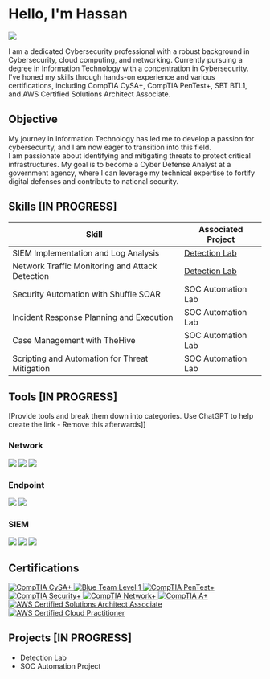 # Hello, I'm Hassan
<a href="https://www.linkedin.com/in/hassan-m-raja"><img src="https://img.shields.io/badge/-LinkedIn-0072b1?&style=for-the-badge&logo=linkedin&logoColor=white" /></a>

I am a dedicated Cybersecurity professional with a robust background in Cybersecurity, cloud computing, and networking. Currently pursuing a degree in Information Technology with a concentration in Cybersecurity. I've honed my skills through hands-on experience and various certifications, including CompTIA CySA+, CompTIA PenTest+, SBT BTL1, and AWS Certified Solutions Architect Associate.

## Objective

My journey in Information Technology has led me to develop a passion for cybersecurity, and I am now eager to transition into this field.  
I am passionate about identifying and mitigating threats to protect critical infrastructures. 
My goal is to become a Cyber Defense Analyst at a government agency, where I can leverage my technical expertise to fortify digital defenses and contribute to national security.

## Skills [IN PROGRESS]

| Skill                                         | Associated Project         |
|-----------------------------------------------|----------------------------|
| SIEM Implementation and Log Analysis          | <a href="https://google.com">Detection Lab</a>|
| Network Traffic Monitoring and Attack Detection | <a href="https://google.com">Detection Lab</a>|
| Security Automation with Shuffle SOAR         | SOC Automation Lab|
| Incident Response Planning and Execution      | SOC Automation Lab|
| Case Management with TheHive                  | SOC Automation Lab|
| Scripting and Automation for Threat Mitigation | SOC Automation Lab|

## Tools [IN PROGRESS]
[Provide tools and break them down into categories. Use ChatGPT to help create the link - Remove this afterwards]]

### Network
<div>
    <img src="https://img.shields.io/badge/-Wireshark-1679A7?&style=for-the-badge&logo=Wireshark&logoColor=white" />
    <img src="https://img.shields.io/badge/-Suricata-EF3B2D?&style=for-the-badge&logo=Suricata&logoColor=white" />
    <img src="https://img.shields.io/badge/-Zeek-777BB4?&style=for-the-badge&logo=Zeek&logoColor=white" />
</div>

### Endpoint
<div>
    <img src="https://img.shields.io/badge/-Microsoft_Defender_for_Endpoint-00A4EF?&style=for-the-badge&logo=Microsoft&logoColor=white" />
    <img src="https://img.shields.io/badge/-Velociraptor-4B275F?&style=for-the-badge&logo=Velociraptor&logoColor=white" />
</div>

### SIEM
<div>
    <img src="https://img.shields.io/badge/-Microsoft_Sentinel-0078D4?&style=for-the-badge&logo=Microsoft&logoColor=white" />
    <img src="https://img.shields.io/badge/-Splunk-000000?&style=for-the-badge&logo=Splunk&logoColor=white" />
    <img src="https://img.shields.io/badge/-Elastic-005571?&style=for-the-badge&logo=Elastic&logoColor=white" />
</div>

## Certifications
<div>
    <a href="https://www.credly.com/badges/8b879f47-d804-4f94-a057-324a93b8c186/public_url" target="_blank">
        <img src="https://img.shields.io/badge/-CySA%2B-FF0000?&style=for-the-badge&logo=CompTIA&logoColor=white" alt="CompTIA CySA+" />
    </a>
    <a href="https://www.credly.com/badges/f3e9572c-ee8a-452a-ab41-380c5211382d/public_url" target="_blank">
        <img src="https://img.shields.io/badge/-BTL1-1E90FF?&style=for-the-badge&logo=SecurityBlueTeam&logoColor=white" alt="Blue Team Level 1" />
    </a>
    <a href="https://www.credly.com/badges/4e2bd21b-191e-42da-90aa-d7ea962c6283/public_url" target="_blank">
        <img src="https://img.shields.io/badge/-PenTest%2B-FF4500?&style=for-the-badge&logo=CompTIA&logoColor=white" alt="CompTIA PenTest+" />
    </a>
    <a href="https://www.credly.com/badges/3cfbd833-18c2-4978-833d-65427898a5c3/public_url" target="_blank">
        <img src="https://img.shields.io/badge/-Security%2B-FF0000?&style=for-the-badge&logo=CompTIA&logoColor=white" alt="CompTIA Security+" />
    </a>
    <a href="https://www.credly.com/badges/96af8caa-ddea-4b91-a80e-fc6df17c3d80/public_url" target="_blank">
        <img src="https://img.shields.io/badge/-Network%2B-007ACC?&style=for-the-badge&logo=CompTIA&logoColor=white" alt="CompTIA Network+" />
    </a>
    <a href="https://www.credly.com/badges/6b11d9f7-abb0-4937-8201-262e8e798e75/public_url" target="_blank">
        <img src="https://img.shields.io/badge/-A%2B-4D4D4D?&style=for-the-badge&logo=CompTIA&logoColor=white" alt="CompTIA A+" />
    </a>
    <a href="https://www.credly.com/badges/d9f0e9ba-14a7-4421-aa63-17185b017fa9/public_url" target="_blank">
        <img src="https://img.shields.io/badge/-AWS%20Solutions%20Architect%20Associate-FF9900?&style=for-the-badge&logo=AmazonAWS&logoColor=white" alt="AWS Certified Solutions Architect Associate" />
    </a>
    <a href="https://www.credly.com/badges/00465d50-e2f8-4dc0-9fd1-450c3333d963/public_url" target="_blank">
        <img src="https://img.shields.io/badge/-AWS%20Cloud%20Practitioner-232F3E?&style=for-the-badge&logo=AmazonAWS&logoColor=white" alt="AWS Certified Cloud Practitioner" />
    </a>
</div>


## Projects [IN PROGRESS]
- Detection Lab
- SOC Automation Project
